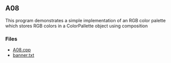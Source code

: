 ## A08

This program demonstrates a simple implementation of an RGB color palette which stores RGB colors in a ColorPallette object using composition


### Files
- [A08.cpp](A08.cpp) 
- [banner.txt](banner.txt)
